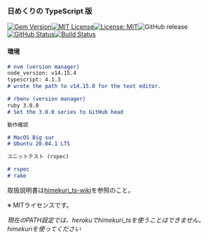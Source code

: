 ### 日めくりの TypeScript 版

[![Gem Version](https://badge.fury.io/rb/himekuri_ts.svg)](http://badge.fury.io/rb/himekuri_ts)[![MIT License](http://img.shields.io/badge/license-MIT-blue.svg?style=flat)](LICENSE)[![License: MIT](https://img.shields.io/badge/License-MIT-yellow.svg)](https://opensource.org/licenses/MIT)![GitHub release](https://img.shields.io/github/release/takkii/himekuri_ts.svg?style=flat)[![GitHub Status](https://img.shields.io/github/last-commit/takkii/himekuri_ts.svg?style=flat)](GitHub)[![Build Status](https://travis-ci.org/takkii/himekuri_ts.svg?branch=main)](https://travis-ci.org/takkii/himekuri_ts)

#### 環境

```markdown
# nvm (version manager)
node_version: v14.15.4
typescript: 4.1.3
# wrote the path to v14.15.0 for the text editor.

# rbenv (version manager)
ruby 3.0.0
# Set the 3.0.0 series to GitHub head

動作確認

# MacOS Big sur
# Ubuntu 20.04.1 LTS

ユニットテスト (rspec)

# rspec
# rake
```

取扱説明書は[himekuri_ts-wiki](https://github.com/takkii/himekuri_ts/wiki/himekuri_ts-wiki)を参照のこと。

※ MITライセンスです。

_現在のPATH設定では、herokuでhimekuri_tsを使うことはできません。himekuriを使ってください_
